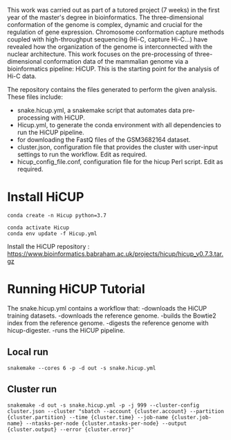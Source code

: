 This work was carried out as part of a tutored project (7 weeks) in the first year of the master's degree in bioinformatics.
The three-dimensional conformation of the genome is complex, dynamic and crucial for the regulation of gene expression. Chromosome conformation capture methods coupled 
with high-throughput sequencing (Hi-C, capture Hi-C...) have revealed how the organization of the genome is interconnected with the nuclear architecture. This work focuses
on the pre-processing of three-dimensional conformation data of the mammalian genome via a bioinformatics pipeline: HiCUP. This is the starting point for the analysis of Hi-C data.

The repository contains the files generated to perform the given analysis. These files include:
- snake.hicup.yml, a snakemake script that automates data pre-processing with HiCUP.
- Hicup.yml, to generate the conda environment with all dependencies to run the HiCUP pipeline.
- for downloading the FastQ files of the GSM3682164 dataset.
- cluster.json, configuration file that provides the cluster with user-input settings to run the workflow. Edit as required.
- hicup_config_file.conf, configuration file for the hicup Perl script. Edit as required.

# Install HiCUP

~~~
conda create -n Hicup python=3.7
~~~

~~~
conda activate Hicup
conda env update -f Hicup.yml
~~~

Install the HiCUP repository : https://www.bioinformatics.babraham.ac.uk/projects/hicup/hicup_v0.7.3.tar.gz

# Running HiCUP Tutorial

The snake.hicup.yml contains a workflow that: 
  -downloads the HiCUP training datasets.
  -downloads the reference genome.
  -builds the Bowtie2 index from the reference genome.
  -digests the reference genome with hicup-digester.
  -runs the HiCUP pipeline.
  
## Local run

~~~
snakemake --cores 6 -p -d out -s snake.hicup.yml
~~~

## Cluster run

~~~
snakemake -d out -s snake.hicup.yml -p -j 999 --cluster-config cluster.json --cluster "sbatch --account {cluster.account} --partition {cluster.partition} --time {cluster.time} --job-name {cluster.job-name} --ntasks-per-node {cluster.ntasks-per-node} --output {cluster.output} --error {cluster.error}"
~~~
